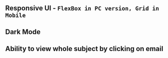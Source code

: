 ## Responsive UI - `FlexBox in PC version, Grid in Mobile`

## Dark Mode

## Ability to view whole subject by clicking on email